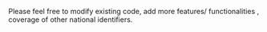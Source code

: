 Please feel free to modify existing code, add more features/ functionalities , coverage of other national identifiers.
